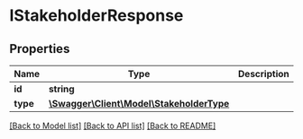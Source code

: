# IStakeholderResponse

## Properties
Name | Type | Description | Notes
------------ | ------------- | ------------- | -------------
**id** | **string** |  | [optional] 
**type** | [**\Swagger\Client\Model\StakeholderType**](StakeholderType.md) |  | [optional] 

[[Back to Model list]](../../README.md#documentation-for-models) [[Back to API list]](../../README.md#documentation-for-api-endpoints) [[Back to README]](../../README.md)

